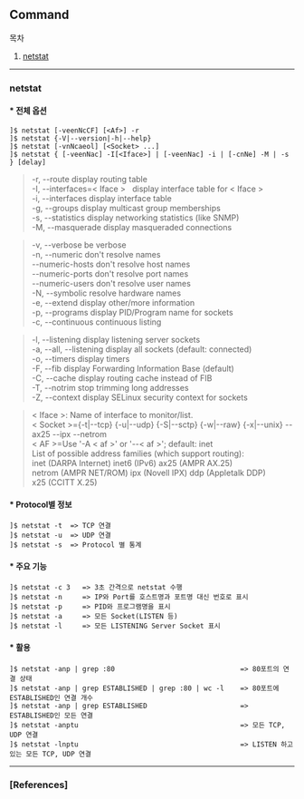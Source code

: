 ## Command

목차

1. [netstat](#netstat)

* * *

### netstat

#### * 전체 옵션

```text
]$ netstat [-veenNcCF] [<Af>] -r
]$ netstat {-V|--version|-h|--help}
]$ netstat [-vnNcaeol] [<Socket> ...]
]$ netstat { [-veenNac] -I[<Iface>] | [-veenNac] -i | [-cnNe] -M | -s } [delay]
```

> -r, --route              display routing table  
> -I, --interfaces=< Iface >   display interface table for < Iface >  
> -i, --interfaces           display interface table  
> -g, --groups               display multicast group memberships  
> -s, --statistics           display networking statistics (like SNMP)  
> -M, --masquerade           display masqueraded connections  

> -v, --verbose              be verbose  
-n, --numeric              don't resolve names  
--numeric-hosts            don't resolve host names  
--numeric-ports            don't resolve port names  
--numeric-users            don't resolve user names  
-N, --symbolic             resolve hardware names  
-e, --extend               display other/more information  
-p, --programs             display PID/Program name for sockets  
-c, --continuous           continuous listing  

> -l, --listening            display listening server sockets  
-a, --all, --listening     display all sockets (default: connected)  
-o, --timers               display timers  
-F, --fib                  display Forwarding Information Base (default)  
-C, --cache                display routing cache instead of FIB  
-T, --notrim               stop trimming long addresses  
-Z, --context              display SELinux security context for sockets  

> < Iface >: Name of interface to monitor/list.  
< Socket >={-t|--tcp} {-u|--udp} {-S|--sctp} {-w|--raw} {-x|--unix} --ax25 --ipx --netrom  
< AF >=Use '-A < af >' or '--< af >'; default: inet  
List of possible address families (which support routing):  
  inet (DARPA Internet) inet6 (IPv6) ax25 (AMPR AX.25)  
  netrom (AMPR NET/ROM) ipx (Novell IPX) ddp (Appletalk DDP)  
  x25 (CCITT X.25)  

#### * Protocol별 정보
  
```text
]$ netstat -t  => TCP 연결
]$ netstat -u  => UDP 연결
]$ netstat -s  => Protocol 별 통계
```

#### * 주요 기능
  
```text
]$ netstat -c 3   => 3초 간격으로 netstat 수행
]$ netstat -n     => IP와 Port를 호스트명과 포트명 대신 번호로 표시
]$ netstat -p     => PID와 프로그램명을 표시
]$ netstat -a     => 모든 Socket(LISTEN 등)
]$ netstat -l     => 모든 LISTENING Server Socket 표시
```

#### * 활용

```text
]$ netstat -anp | grep :80                               => 80포트의 연결 상태
]$ netstat -anp | grep ESTABLISHED | grep :80 | wc -l    => 80포트에 ESTABLISHED인 연결 개수
]$ netstat -anp | grep ESTABLISHED                       => ESTABLISHED인 모든 연결
]$ netstat -anptu                                        => 모든 TCP, UDP 연결
]$ netstat -lnptu                                        => LISTEN 하고 있는 모든 TCP, UDP 연결
```

* * *

### [References]

